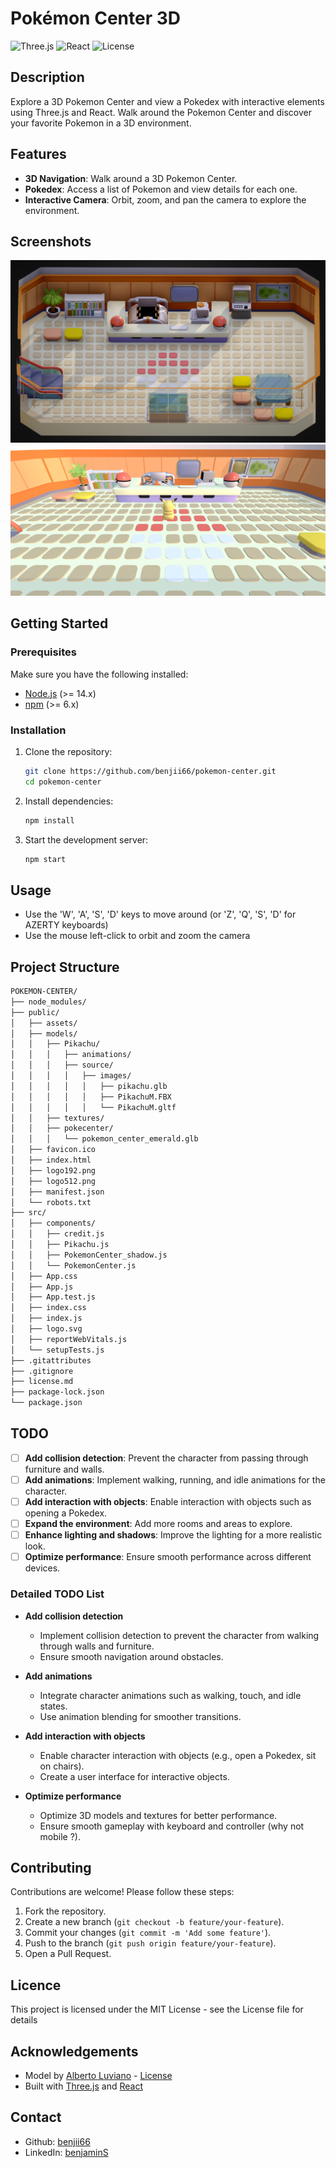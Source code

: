 # Pokémon Center 3D

![Three.js](https://img.shields.io/badge/Three.js-000000?style=for-the-badge&logo=three.js&logoColor=white)
![React](https://img.shields.io/badge/React-20232A?style=for-the-badge&logo=react&logoColor=61DAFB)
![License](https://img.shields.io/github/license/benjii66/pokemon-center?style=for-the-badge)

## Description

Explore a 3D Pokemon Center and view a Pokedex with interactive elements using Three.js and React. Walk around the Pokemon Center and discover your favorite Pokemon in a 3D environment.

## Features

- **3D Navigation**: Walk around a 3D Pokemon Center.
- **Pokedex**: Access a list of Pokemon and view details for each one.
- **Interactive Camera**: Orbit, zoom, and pan the camera to explore the environment.

## Screenshots

![Screenshot1](public/assets/screenshot1.png)
![Screenshot2](public/assets/screenshot2.png)

## Getting Started

### Prerequisites

Make sure you have the following installed:

- [Node.js](https://nodejs.org/) (>= 14.x)
- [npm](https://www.npmjs.com/) (>= 6.x)

### Installation

1. Clone the repository:

   ```bash
   git clone https://github.com/benjii66/pokemon-center.git
   cd pokemon-center
   ```

2. Install dependencies:
   ```bash
   npm install
   ```
3. Start the development server:
   ```bash
   npm start
   ```

## Usage

- Use the 'W', 'A', 'S', 'D' keys to move around (or 'Z', 'Q', 'S', 'D' for AZERTY keyboards)
- Use the mouse left-click to orbit and zoom the camera

## Project Structure

```bash
POKEMON-CENTER/
├── node_modules/
├── public/
│   ├── assets/
│   ├── models/
│   │   ├── Pikachu/
│   │   │   ├── animations/
│   │   │   ├── source/
│   │   │   │   ├── images/
│   │   │   │   │   ├── pikachu.glb
│   │   │   │   │   ├── PikachuM.FBX
│   │   │   │   │   └── PikachuM.gltf
│   │   ├── textures/
│   │   ├── pokecenter/
│   │   │   └── pokemon_center_emerald.glb
│   ├── favicon.ico
│   ├── index.html
│   ├── logo192.png
│   ├── logo512.png
│   ├── manifest.json
│   └── robots.txt
├── src/
│   ├── components/
│   │   ├── credit.js
│   │   ├── Pikachu.js
│   │   ├── PokemonCenter_shadow.js
│   │   └── PokemonCenter.js
│   ├── App.css
│   ├── App.js
│   ├── App.test.js
│   ├── index.css
│   ├── index.js
│   ├── logo.svg
│   ├── reportWebVitals.js
│   └── setupTests.js
├── .gitattributes
├── .gitignore
├── license.md
├── package-lock.json
└── package.json
```

## TODO

- [ ] **Add collision detection**: Prevent the character from passing through furniture and walls.
- [ ] **Add animations**: Implement walking, running, and idle animations for the character.
- [ ] **Add interaction with objects**: Enable interaction with objects such as opening a Pokedex.
- [ ] **Expand the environment**: Add more rooms and areas to explore.
- [ ] **Enhance lighting and shadows**: Improve the lighting for a more realistic look.
- [ ] **Optimize performance**: Ensure smooth performance across different devices.

### Detailed TODO List

- **Add collision detection**

  - Implement collision detection to prevent the character from walking through walls and furniture.
  - Ensure smooth navigation around obstacles.

- **Add animations**

  - Integrate character animations such as walking, touch, and idle states.
  - Use animation blending for smoother transitions.

- **Add interaction with objects**

  - Enable character interaction with objects (e.g., open a Pokedex, sit on chairs).
  - Create a user interface for interactive objects.

- **Optimize performance**
  - Optimize 3D models and textures for better performance.
  - Ensure smooth gameplay with keyboard and controller (why not mobile ?).

## Contributing

Contributions are welcome! Please follow these steps:

1. Fork the repository.
2. Create a new branch (`git checkout -b feature/your-feature`).
3. Commit your changes (`git commit -m 'Add some feature'`).
4. Push to the branch (`git push origin feature/your-feature`).
5. Open a Pull Request.

## Licence

This project is licensed under the MIT License - see the License file for details

## Acknowledgements

- Model by [Alberto Luviano](https://sketchfab.com/AlbertoLuviano) - [License](https://creativecommons.org/licenses/by-sa/4.0/)
- Built with [Three.js](https://threejs.org/) and [React](https://react.dev/)

## Contact

- Github: [benjii66](https://github.com/benjii66)
- LinkedIn: [benjaminS](www.linkedin.com/in/benjamiinsimon)
